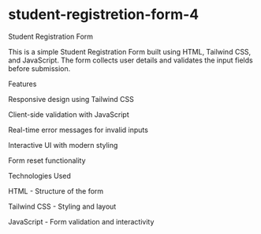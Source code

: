 # student-registretion-form-4
Student Registration Form

This is a simple Student Registration Form built using HTML, Tailwind CSS, and JavaScript. The form collects user details and validates the input fields before submission.

Features

Responsive design using Tailwind CSS

Client-side validation with JavaScript

Real-time error messages for invalid inputs

Interactive UI with modern styling

Form reset functionality

Technologies Used

HTML - Structure of the form

Tailwind CSS - Styling and layout

JavaScript - Form validation and interactivity
